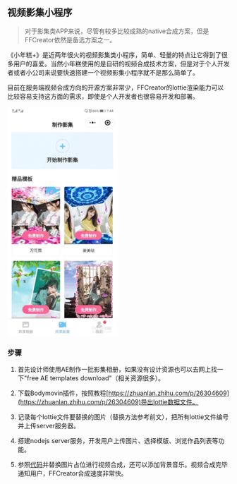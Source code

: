 ## 视频影集小程序

> 对于影集类APP来说，尽管有较多比较成熟的native合成方案，但是FFCreator依然是备选方案之一。

《小年糕+》是近两年很火的视频影集类小程序，简单、轻量的特点让它得到了很多用户的喜爱。当然小年糕使用的是自研的视频合成技术方案，但是对于个人开发者或者小公司来说要快速搭建一个视频影集小程序就不是那么简单了。

目前在服务端视频合成方向的开源方案非常少，FFCreator的lottie渲染能力可以比较容易支持这方面的需求，即使是个人开发者也很容易开发和部署。

![img](../_media/imgs/minip.png)

### 步骤

1. 首先设计师使用AE制作一批影集相册，如果没有设计资源也可以去网上找一下"free AE templates download"（相关资源很多）。

2. 下载Bodymovin插件，按照教程[https://zhuanlan.zhihu.com/p/26304609](https://zhuanlan.zhihu.com/p/26304609)导出lottie数据文件。

3. 记录每个lottie文件要替换的图片（替换方法参考前文），把所有lottie文件编号并上传server服务器。

4. 搭建nodejs server服务，开发用户上传图片、选择模版、浏览作品列表等功能。

5. 参照[代码](https://github.com/tnfe/FFCreator/blob/master/examples/lottie.js)并替换图片占位进行视频合成，还可以添加背景音乐。视频合成完毕通知用户，FFCreator合成速度非常快。
